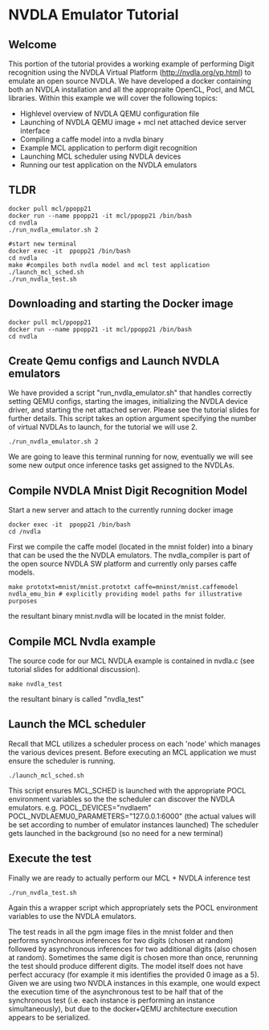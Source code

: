 # NVDLA Emulator Tutorial

## Welcome
This portion of the tutorial provides a working example of performing Digit recognition using the NVDLA Virtual Platform (http://nvdla.org/vp.html) to emulate an open source NVDLA.
We have developed a docker containing both an NVDLA installation and all the appropraite OpenCL, Pocl, and MCL libraries.
Within this example we will cover the following topics:
* Highlevel overview of NVDLA QEMU configuration file
* Launching of NVDLA QEMU image + mcl net attached device server interface
* Compiling a caffe model into a nvdla binary
* Example MCL application to perform digit recognition
* Launching MCL scheduler using NVDLA devices
* Running our test application on the NVDLA emulators

## TLDR
```
docker pull mcl/ppopp21
docker run --name ppopp21 -it mcl/ppopp21 /bin/bash
cd nvdla
./run_nvdla_emulator.sh 2

#start new terminal
docker exec -it  ppopp21 /bin/bash
cd nvdla
make #compiles both nvdla model and mcl test application
./launch_mcl_sched.sh
./run_nvdla_test.sh
```


## Downloading and starting the Docker image
```
docker pull mcl/ppopp21
docker run --name ppopp21 -it mcl/ppopp21 /bin/bash
cd nvdla
```

## Create Qemu configs and Launch NVDLA emulators
We have provided a script "run_nvdla_emulator.sh" that handles correctly setting QEMU configs, starting the images, initializing the NVDLA device driver, and starting the net attached server.
Please see the tutorial slides for further details.
This script takes an option argument specifying the number of virtual NVDLAs to launch, for the tutorial we will use 2.
```
./run_nvdla_emulator.sh 2
```
We are going to leave this terminal running for now, eventually we will see some new output once inference tasks get assigned to the NVDLAs.
## Compile NVDLA Mnist Digit Recognition Model
Start a new server and attach to the currently running docker image
```
docker exec -it  ppopp21 /bin/bash
cd /nvdla
```
First we compile the caffe model (located in the mnist folder) into a binary that can be used the the NVDLA emulators.
The nvdla_compiler is part of the open source NVDLA SW platform and currently only parses caffe models.
```
make prototxt=mnist/mnist.prototxt caffe=mninst/mnist.caffemodel nvdla_emu_bin # explicitly providing model paths for illustrative purposes
```
the resultant binary mnist.nvdla will be located in the mnist folder.

## Compile MCL Nvdla example
The source code for our MCL NVDLA example is contained in nvdla.c (see tutorial slides for additional discussion).
```
make nvdla_test
```
the resultant binary is called "nvdla_test"

## Launch the MCL scheduler
Recall that MCL utilizes a scheduler process on each 'node' which manages the various devices present.
Before executing an MCL application we must ensure the scheduler is running.
```
./launch_mcl_sched.sh
```
This script ensures MCL_SCHED is launched with the appropriate POCL environment variables so the the scheduler can discover the NVDLA emulators.
e.g. POCL_DEVICES="nvdlaem" POCL_NVDLAEMU0_PARAMETERS="127.0.0.1:6000"  (the actual values will be set according to number of emulator instances launched)
The scheduler gets launched in the background (so no need for a new terminal)

## Execute the test
Finally we are ready to actually perform our MCL + NVDLA inference test
```
./run_nvdla_test.sh
```
Again this a wrapper script which appropriately sets the POCL environment variables to use the NVDLA emulators.

The test reads in all the pgm image files in the mnist folder and then performs synchronous inferences for two digits (chosen at random)  followed by asynchronous inferences for two additional digits (also chosen at random). Sometimes the same digit is chosen more than once, rerunning the test should produce different digits. The model itself does not have perfect accuracy (for example it mis identifies the provided 0 image as a 5). Given we are using two NVDLA instances in this example, one would expect the execution time of the asynchronous test to be half that of the synchronous test (i.e. each instance is performing an instance simultaneously), but due to the docker+QEMU architecture execution appears to be serialized.
